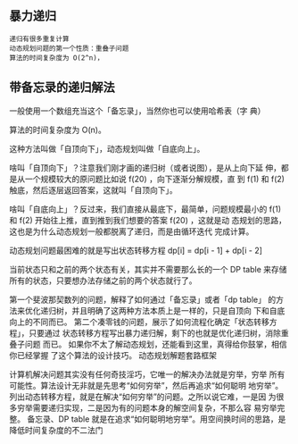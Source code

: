 ## 暴力递归
    递归有很多重复计算
    动态规划问题的第⼀个性质：重叠⼦问题
    算法的时间复杂度为 O(2^n)，
## 带备忘录的递归解法
⼀般使⽤⼀个数组充当这个「备忘录」，当然你也可以使⽤哈希表（字
典） 

算法的时间复杂度为 O(n)。

这种⽅法叫做「⾃顶向下」，动态规划叫做「⾃底向上」。

啥叫「⾃顶向下」？注意我们刚才画的递归树（或者说图），是从上向下延
伸，都是从⼀个规模较⼤的原问题⽐如说 f(20) ，向下逐渐分解规模，直
到 f(1) 和 f(2) 触底，然后逐层返回答案，这就叫「⾃顶向下」。

啥叫「⾃底向上」？反过来，我们直接从最底下，最简单，问题规模最⼩的
f(1) 和 f(2) 开始往上推，直到推到我们想要的答案 f(20) ，这就是动
态规划的思路，这也是为什么动态规划⼀般都脱离了递归，⽽是由循环迭代
完成计算。

动态规划问题最困难的就是写出状态转移⽅程 dp[i] = dp[i - 1] + dp[i - 2]

当前状态只和之前的两个状态有关，其实并不需要那么⻓的⼀个 DP table 来存储所有的状态，只要想办法存储之前的两个状态就⾏了。

第⼀个斐波那契数列的问题，解释了如何通过「备忘录」或者「dp table」
的⽅法来优化递归树，并且明确了这两种⽅法本质上是⼀样的，只是⾃顶向
下和⾃底向上的不同⽽已。
第⼆个凑零钱的问题，展⽰了如何流程化确定「状态转移⽅程」，只要通过
状态转移⽅程写出暴⼒递归解，剩下的也就是优化递归树，消除重叠⼦问题
⽽已。
如果你不太了解动态规划，还能看到这⾥，真得给你⿎掌，相信你已经掌握
了这个算法的设计技巧。
动态规划解题套路框架

计算机解决问题其实没有任何奇技淫巧，它唯⼀的解决办法就是穷举，穷举
所有可能性。算法设计⽆⾮就是先思考“如何穷举”，然后再追求“如何聪明
地穷举”。
列出动态转移⽅程，就是在解决“如何穷举”的问题。之所以说它难，⼀是因
为很多穷举需要递归实现，⼆是因为有的问题本⾝的解空间复杂，不那么容
易穷举完整。
备忘录、DP table 就是在追求“如何聪明地穷举”。⽤空间换时间的思路，是
降低时间复杂度的不⼆法门